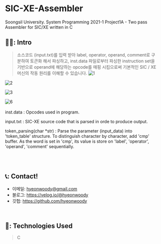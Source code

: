 # SIC-XE-Assembler
Soongsil University. System Programming 2021-1 Project1A - Two pass Assembler for SIC/XE written in C
## 🧑‍💻: Intro
>소스코드 (input.txt)를 입력 받아 label, operator, operand, comment로 구분하여 토큰화 해서 파싱하고,
inst.data 파일로부터 파싱한 instruction set을 기반으로 operand에 해당하는 opcode를 매핑 시킴으로써 기본적인 SIC / XE 머신의 작동 원리를 이해할 수 있습니다.
![1](https://user-images.githubusercontent.com/75844701/224520533-acb44d62-b3b1-4eb4-bf33-fb64456e1547.png)

![2](https://user-images.githubusercontent.com/75844701/224520854-9b684944-0e41-4327-922c-ba798182537a.png)

![3](https://user-images.githubusercontent.com/75844701/224520861-5cd224de-9444-48bf-9e2c-a708d80d577c.png)

![6](https://user-images.githubusercontent.com/75844701/224520548-f393c0ba-c5e1-41ea-a16e-27e6cb5dccdb.png)
</br>
</br>
inst.data :
Opcodes used in program.
</br>

input.txt :
SIC-XE source code that is parsed in orde to produce output.
</br>

token_parsing(char *str) :
Parse the parameter (input_data) into 'token_table' structure.
To distinguish character by character, add  'cmp' buffer.
As the word is set in 'cmp', its value is store on 'label', 'operator', 'operand', 'comment' sequentially.

</br>
</br>

## 📞: Contact!

- 이메일: hyeonwoody@gmail.com
- 블로그: https://velog.io/@hyeonwoody
- 깃헙: https://github.com/hyeonwoody

</br>

## 🧱: Technologies Used
>C
